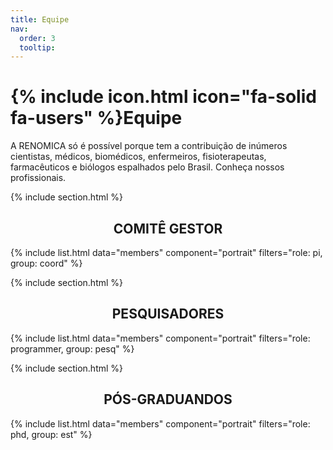 ```yaml
---
title: Equipe
nav:
  order: 3
  tooltip: 
---
```


# {% include icon.html icon="fa-solid fa-users" %}Equipe

A RENOMICA só é possível porque tem a contribuição de inúmeros cientistas, médicos, biomédicos, enfermeiros, fisioterapeutas, farmacêuticos e biólogos espalhados pelo Brasil. Conheça nossos profissionais.

{% include section.html %}

## <center> COMITÊ GESTOR <center>

{% include list.html data="members" component="portrait" filters="role: pi, group: coord" %}

{% include section.html %}

## <center> PESQUISADORES <center>

{% include list.html data="members" component="portrait" filters="role: programmer, group: pesq" %}

{% include section.html %}

## <center> PÓS-GRADUANDOS <center>

{% include list.html data="members" component="portrait" filters="role: phd, group: est" %}
